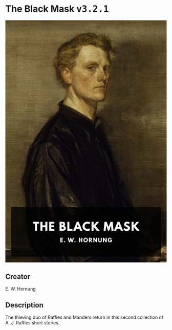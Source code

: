 
# The Black Mask <kbd>v3.2.1</kbd>

<center>
  <img src="./cover-1024.jpg"/>
</center>

## Creator
E. W. Hornung

## Description
The thieving duo of Raffles and Manders return in this second collection of A. J. Raffles short stories.
